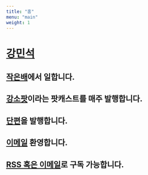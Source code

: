 ```yaml
---
title: "홈"
menu: "main"
weight: 1
---
```


# [강민석](https://kangminsuk.com/ko/about)

## [작은배](https://jagunbae.com)에서 일합니다.
## [강소팟](https://podcast.jagunbae.com)이라는 팟캐스트를 매주 발행합니다.
## [단편](https://kangminsuk.com/stories/)을 발행합니다.
## [이메일](https://letterbird.co/kang) 환영합니다.  
## [RSS 혹은 이메일](https://kangminsuk.com/ko/subscribe)로 구독 가능합니다.  